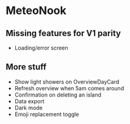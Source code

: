 # MeteoNook

## Missing features for V1 parity

- Loading/error screen

## More stuff

- Show light showers on OverviewDayCard
- Refresh overview when 5am comes around
- Confirmation on deleting an island
- Data export
- Dark mode
- Emoji replacement toggle
